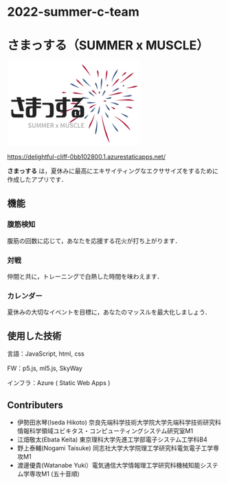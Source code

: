 # 2022-summer-c-team

# さまっする（SUMMER x MUSCLE）
![](sama.png)

https://delightful-cliff-0bb102800.1.azurestaticapps.net/

__さまっする__ は，夏休みに最高にエキサイティングなエクササイズをするために作成したアプリです．

## 機能

### 腹筋検知

腹筋の回数に応じて，あなたを応援する花火が打ち上がります．

### 対戦

仲間と共に，トレーニングで白熱した時間を味わえます．

### カレンダー

夏休みの大切なイベントを目標に，あなたのマッスルを最大化しましょう．

## 使用した技術
言語：JavaScript, html, css

FW：p5.js, ml5.js, SkyWay

インフラ：Azure ( Static Web Apps )

## Contributers
- 伊勢田氷琴(Iseda Hikoto) 奈良先端科学技術大学院大学先端科学技術研究科情報科学領域ユビキタス・コンピューティングシステム研究室M1
- 江畑敬太(Ebata Keita) 東京理科大学先進工学部電子システム工学科B4
- 野上泰輔(Nogami Taisuke) 同志社大学大学院理工学研究科電気電子工学専攻M1
- 渡邊優貴(Watanabe Yuki）電気通信大学情報理工学研究科機械知能システム学専攻M1
(五十音順)
